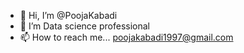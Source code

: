 - 👋 Hi, I’m @PoojaKabadi
- 👀 I’m Data science professional
- 📫 How to reach me... poojakabadi1997@gmail.com

<!---
PoojaKabadi/PoojaKabadi is a ✨ special ✨ repository because its `README.md` (this file) appears on your GitHub profile.
You can click the Preview link to take a look at your changes.
--->
